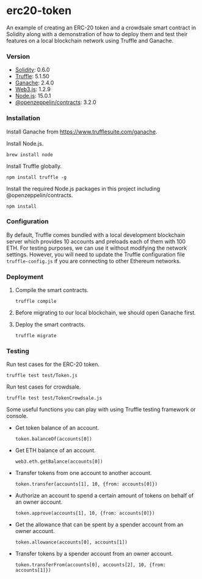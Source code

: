 # erc20-token
An example of creating an ERC-20 token and a crowdsale smart contract in Solidity along with a demonstration of how to deploy them and test their features on a local blockchain network using Truffle and Ganache.

### Version
- [Solidity](https://solidity.readthedocs.io/): 0.6.0
- [Truffle](https://www.trufflesuite.com/): 5.1.50
- [Ganache](https://www.trufflesuite.com/ganache): 2.4.0
- [Web3.js](https://web3js.readthedocs.io/): 1.2.9
- [Node.js](https://nodejs.org/en/): 15.0.1
- [@openzeppelin/contracts](https://openzeppelin.com/): 3.2.0

### Installation
Install Ganache from https://www.trufflesuite.com/ganache.

Install Node.js.
```
brew install node
```
Install Truffle globally.
```
npm install truffle -g
```
Install the required Node.js packages in this project including @openzeppelin/contracts.
```
npm install
```

### Configuration
By default, Truffle comes bundled with a local development blockchain server which provides 10 accounts and preloads each of them with 100 ETH. For testing purposes, we can use it without modifying the network settings. However, you will need to update the Truffle configuration file `truffle-config.js` if you are connecting to other Ethereum networks.

### Deployment
1. Compile the smart contracts.
    ```
    truffle compile
    ```

2. Before migrating to our local blockchain, we should open Ganache first.

3. Deploy the smart contracts.
    ```
    truffle migrate
    ```

### Testing
Run test cases for the ERC-20 token.
```
truffle test test/Token.js
```
Run test cases for crowdsale.
```
truffle test test/TokenCrowdsale.js
```

Some useful functions you can play with using Truffle testing framework or console.

- Get token balance of an account.
    ```
    token.balanceOf(accounts[0])
    ```
- Get ETH balance of an account.
    ```
    web3.eth.getBalance(accounts[0])
    ```
- Transfer tokens from one account to another account.
    ```
    token.transfer(accounts[1], 10, {from: accounts[0]})
    ```
- Authorize an account to spend a certain amount of tokens on behalf of an owner account.
    ```
    token.approve(accounts[1], 10, {from: accounts[0]})
    ```
- Get the allowance that can be spent by a spender account from an owner account.
    ```
    token.allowance(accounts[0], accounts[1])
    ```
- Transfer tokens by a spender account from an owner account.
    ```
    token.transferFrom(accounts[0], accounts[2], 10, {from: accounts[1]})
    ```